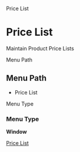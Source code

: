 
Price List
# Price List


Maintain Product Price Lists

Menu Path
## Menu Path



- Price List

Menu Type
### Menu Type

**Window**


[Price List](../../window-price-list.md)